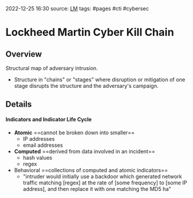 2022-12-25 16:30
source: [LM](https://www.lockheedmartin.com/content/dam/lockheed-martin/rms/documents/cyber/LM-White-Paper-Intel-Driven-Defense.pdf)
tags: #pages #cti #cybersec 


# Lockheed Martin Cyber Kill Chain


## Overview
Structural map of adversary intrusion.
- Structure in "chains" or "stages" where disruption or mitigation of one stage disrupts the structure and the adversary's campaign.

## Details

#### Indicators and Indicator Life Cycle
- **Atomic**
==cannot be broken down into smaller==
	-  IP addresses
	- email addresses
- **Computed**
==derived from data involved in an incident==
	- hash values
	- regex
- Behavioral
==collections of computed and atomic indicators==
	- "intruder would initially use a backdoor which generated network traffic matching \[regex\] at the rate of \[some frequency\] to \[some IP address\], and then replace it with one matching the MD5 ha"




